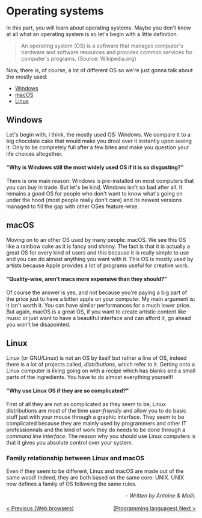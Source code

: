 # Operating systems

In this part, you will learn about operating systems. Maybe you don't know at all what an operating system is so let's begin with a little definition.

> An operating system (OS) is a software that manages computer's hardware and software resources and provides common services for computer's programs. (Source: Wikipedia.org)

Now, there is, of course, a lot of different OS so we're just gonna talk about the mostly used:
* [Windows](#windows)
* [macOS](#macos)
* [Linux](#linux)


## Windows

Let's begin with, i think, the mostly used OS: Windows. We compare it to a big chocolate cake that would make you drool over it instantly upon seeing it. Only to be completely full after a few bites and make you question your life choices altogether.

#### "Why is Windows still the most widely used OS if it is so disgusting?"

There is one main reason: Windows is pre-installed on most computers that you can buy in trade. But let's be kind, Windows isn't so bad after all. It remains a good OS for people who don't want to know what's going on under the hood (most people really don't care) and its newest versions managed to fill the gap with other OSes feature-wise.

## macOS

Moving on to an other OS used by many people: macOS. We see this OS like a rainbow cake as it is fancy and shinny. The fact is that it is actually a great OS for every kind of users and this because it is really simple to use and you can do almost anything you want with it. This OS is mostly used by artists because Apple provides a lot of programs useful for creative work.

#### "Quality-wise, aren't macs more expensive than they should?"

Of course the answer is yes, and not because you're paying a big part of the price just to have a bitten apple on your computer. My main argument is: it isn't worth it. You can have similar performances for a much lower price. But again, macOS is a great OS, if you want to create artistic content like music or just want to have a beautiful interface and can afford it, go ahead you won't be disapointed.

## Linux

Linux (or GNU/Linux) is not an OS by itself but rather a line of OS, indeed there is a lot of projects called, _distributions_, which refer to it. Getting onto a Linux computer is liking going on with a recipe which has blanks and a small parts of the ingredients. You have to do almost everything yourself!

#### "Why use Linux OS if they are so complicated?"

First of all they are not as complicated as they seem to be, Linux distributions are most of the time _user-friendly_ and allow you to do basic stuff just with your mouse through a graphic interface.
They seem to be complicated because they are mainly used by programmers and other IT professionnals and the kind of work they do needs to be done through a _command line interface_. The reason why you should use Linux computers is that it gives you absolute control over your system.

### Family relationship between Linux and macOS

Even if they seem to be different, Linux and macOS are made out of the same wood! Indeed, they are both based on the same core: UNIX. UNIX now defines a family of OS following the same rules.

<span style="float:right">_- Written by Antoine & Maël._</span>
<br/><br/>
<span style="float:left">[< Previous (Web browsers)](../WebBrowsers)</span><span style="float:right">[(Programming languages) Next >](../ProgrammingLanguages)</span>
